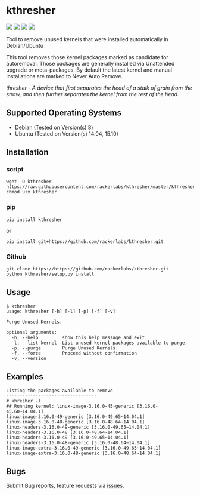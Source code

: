 kthresher
=========

[![](https://img.shields.io/pypi/v/kthresher.svg)](https://pypi.python.org/pypi/kthresher/)
[![](https://img.shields.io/pypi/dm/kthresher.svg)](https://pypi.python.org/pypi/kthresher/)
[![](https://img.shields.io/pypi/pyversions/kthresher.svg)](https://pypi.python.org/pypi/kthresher/)
[![](https://img.shields.io/pypi/l/kthresher.svg)](https://pypi.python.org/pypi/kthresher/)

Tool to remove unused kernels that were installed automatically in Debian/Ubuntu

This tool removes those kernel packages marked as candidate for autoremoval. Those packages are generally installed via Unattended upgrade or meta-packages. By default the latest kernel and manual installations are marked to Never Auto Remove.

*thresher - A device that first separates the head of a stalk of grain from the straw, and then further separates the kernel from the rest of the head.*

Supported Operating Systems
---------------------------

* Debian (Tested on Version(s) 8)
* Ubuntu (Tested on Version(s) 14.04, 15.10)

Installation
-----
### script

    wget -O kthresher https://raw.githubusercontent.com/rackerlabs/kthresher/master/kthresher/kthresher.py
    chmod u+x kthresher


### pip

    pip install kthresher

or

    pip install git+https://github.com/rackerlabs/kthresher.git

### Github

    git clone https://https://github.com/rackerlabs/kthresher.git
    python kthresher/setup.py install

Usage
-----

    $ kthresher
    usage: kthresher [-h] [-l] [-p] [-f] [-v]
    
    Purge Unused Kernels.
    
    optional arguments:
      -h, --help         show this help message and exit
      -l, --list-kernel  List unused kernel packages available to purge.
      -p, --purge        Purge Unused Kernels.
      -f, --force        Proceed without confirmation
      -v, --version

Examples
--------

    Listing the packages available to remove
    ----------------------------------
    # khresher -l
    ## Running kernel: linux-image-3.16.0-45-generic [3.16.0-45.60~14.04.1]
    linux-image-3.16.0-49-generic [3.16.0-49.65~14.04.1]
    linux-image-3.16.0-48-generic [3.16.0-48.64~14.04.1]
    linux-headers-3.16.0-49-generic [3.16.0-49.65~14.04.1]
    linux-headers-3.16.0-48 [3.16.0-48.64~14.04.1]
    linux-headers-3.16.0-49 [3.16.0-49.65~14.04.1]
    linux-headers-3.16.0-48-generic [3.16.0-48.64~14.04.1]
    linux-image-extra-3.16.0-49-generic [3.16.0-49.65~14.04.1]
    linux-image-extra-3.16.0-48-generic [3.16.0-48.64~14.04.1]

Bugs
----

Submit Bug reports, feature requests via [issues][1].


[1]: https://github.com/rackerlabs/kthresher/issues
